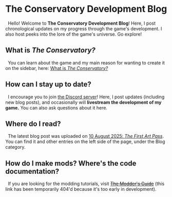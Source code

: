 # The Conservatory Development Blog

&nbsp;&nbsp;Hello! Welcome to **The Conservatory Development Blog**! Here, I post chronological updates on my progress through the game's development. I also host peeks into the lore of the game's universe. Go explore!

## What is *The Conservatory?*

&nbsp;&nbsp;You can learn about the game and my main reason for wanting to create it on the sidebar, here: [What is *The Conservatory?*](./about.md)

## How can I stay up to date?

&nbsp;&nbsp;I encourage you to join [the Discord server](
https://discord.gg/pt7VQqagyE)! Here, I post updates (including new blog posts), and occasionally will **livestream the development of my game.** You can also ask questions about it here.

## Where do I read?

&nbsp;&nbsp;The latest blog post was uploaded on [10 August 2025: *The First Art Pass*](./2025/08/10.md). You can find it and other entries on the left side of the page, under the Blog category.

## How do I make mods? Where's the code documentation?

&nbsp;&nbsp;If you are looking for the modding tutorials, visit <del>[The Modder's Guide](../../docs/index.html)</del> (this link has been temporarily 404'd because it's too early in development).
